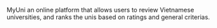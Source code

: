 MyUni
an online platform that allows users to review Vietnamese universities, and ranks the unis based on ratings and general criterias.